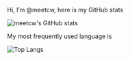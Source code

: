 Hi, I’m @meetcw, here is my GitHub stats

![meetcw's GitHub stats](https://github-readme-stats.vercel.app/api?username=meetcw&show_icons=true&theme=meetcw&bg_color=ffffff00&title_color=2f80ed&icon_color=4c71f2&text_color=868cad&hide_border=true)

My most frequently used language is

![Top Langs](https://github-readme-stats.vercel.app/api/top-langs/?username=meetcw&layout=compact&bg_color=ffffff00&title_color=2f80ed&icon_color=4c71f2&text_color=868cad&hide_border=true)
